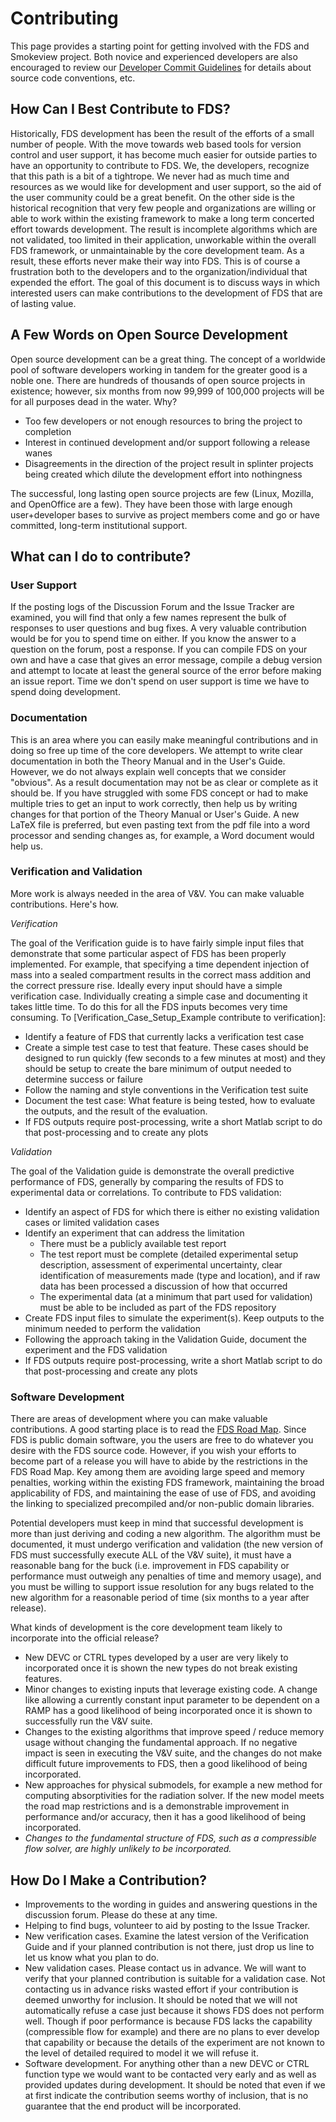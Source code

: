 # Contributing

This page provides a starting point for getting involved with the FDS and Smokeview project.  Both novice and experienced developers are also encouraged to review our [Developer Commit Guidelines](https://github.com/firemodels/fds/wiki/Developer-Commit-Guidelines) for details about source code conventions, etc.

## How Can I Best Contribute to FDS?

Historically, FDS development has been the result of the efforts of a small number of people.  With the move towards web based tools for version control and user support, it has become much easier for outside parties to have an opportunity to contribute to FDS.  We, the developers, recognize that this path is a bit of a tightrope.  We never had as much time and resources as we would like for development and user support, so the aid of the user community could be a great benefit.  On the other side is the historical recognition that very few people and organizations are willing or able to work within the existing framework to make a long term concerted effort towards development.  The result is incomplete algorithms which are not validated, too limited in their application, unworkable within the overall FDS framework, or unmaintainable by the core development team. As a result, these efforts never make their way into FDS.  This is of course a frustration both to the developers and to the organization/individual that expended the effort.  The goal of this document is to discuss ways in which interested users can make contributions to the development of FDS that are of lasting value.

## A Few Words on Open Source Development

Open source development can be a great thing.  The concept of a worldwide pool of software developers working in tandem for the greater good is a noble one.  There are hundreds of thousands of open source projects in existence; however, six months from now 99,999 of 100,000 projects will be for all purposes dead in the water.  Why?

 * Too few developers or not enough resources to bring the project to completion
 * Interest in continued development and/or support following a release wanes
 * Disagreements in the direction of the project result in splinter projects being created which dilute the development effort into nothingness

The successful, long lasting open source projects are few (Linux, Mozilla, and OpenOffice are a few).  They have been those with large enough user+developer bases to survive as project members come and go or have committed, long-term institutional support.  

## What can I do to contribute?

### User Support

If the posting logs of the Discussion Forum and the Issue Tracker are examined, you will find that only a few names represent the bulk of responses to user questions and bug fixes.  A very valuable contribution would be for you to spend time on either.  If you know the answer to a question on the forum, post a response.  If you can compile FDS on your own and have a case that gives an error message, compile a debug version and attempt to locate at least the general source of the error before making an issue report.  Time we don't spend on user support is time we have to spend doing development.

### Documentation

This is an area where you can easily make meaningful contributions and in doing so free up time of the core developers.  We attempt to write clear documentation in both the Theory Manual and in the User's Guide.  However, we do not always explain well concepts that we consider "obvious".  As a result documentation may not be as clear or complete as it should be.  If you have struggled with some FDS concept or had to make multiple tries to get an input to work correctly, then help us by writing changes for that portion of the Theory Manual or User's Guide.  A new LaTeX file is preferred, but even pasting text from the pdf file into a word processor and sending changes as, for example, a Word document would help us.  

### Verification and Validation

More work is always needed in the area of V&V.  You can make valuable contributions.  Here's how.  

_Verification_

The goal of the Verification guide is to have fairly simple input files that demonstrate that some particular aspect of FDS has been properly implemented.  For example, that specifying a time dependent injection of mass into a sealed compartment results in the correct mass addition and the correct pressure rise.  Ideally every input should have a simple verification case.  Individually creating a simple case and documenting it takes little time.  To do this for all the FDS inputs becomes very time consuming.  To [Verification_Case_Setup_Example contribute to verification]: 

  * Identify a feature of FDS that currently lacks a verification test case
  * Create a simple test case to test that feature.  These cases should be designed to run quickly (few seconds to a few minutes at most) and they should be setup to create the bare minimum of output needed to determine success or failure
  * Follow the naming and style conventions in the Verification test suite 
  * Document the test case: What feature is being tested, how to evaluate the outputs, and the result of the evaluation.
  * If FDS outputs require post-processing, write a short Matlab script to do that post-processing and to create any plots
 
_Validation_

The goal of the Validation guide is demonstrate the overall predictive performance of FDS, generally by comparing the results of FDS to experimental data or correlations.  To contribute to FDS validation:

  * Identify an aspect of FDS for which there is either no existing validation cases or limited validation cases
  * Identify an experiment that can address the limitation
    * There must be a publicly available test report 
    * The test report must be complete (detailed experimental setup description, assessment of experimental uncertainty, clear identification of measurements made (type and location), and if raw data has been processed a discussion of how that occurred
    * The experimental data (at a minimum that part used for validation) must be able to be included as part of the FDS repository
  * Create FDS input files to simulate the experiment(s). Keep outputs to the minimum needed to perform the validation 
  * Following the approach taking in the Validation Guide, document the experiment and the FDS validation
  * If FDS outputs require post-processing, write a short Matlab script to do that post-processing and create any plots

### Software Development

There are areas of development where you can make valuable contributions.  A good starting place is to read the [FDS Road Map](https://github.com/firemodels/fds/wiki/FDS-Road-Map).  Since FDS is public domain software, you the users are free to do whatever you desire with the FDS source code.  However, if you wish your efforts to become part of a release you will have to abide by the restrictions in the FDS Road Map.  Key among them are avoiding large speed and memory penalties, working within the existing FDS framework, maintaining the broad applicability of FDS, and maintaining the ease of use of FDS, and avoiding the linking to specialized precompiled and/or non-public domain libraries.

Potential developers must keep in mind that successful development is more than just deriving and coding a new algorithm.  The algorithm must be documented, it must undergo verification and validation (the new version of FDS must successfully execute ALL of the V&V suite), it must have a reasonable bang for the buck (i.e. improvement in FDS capability or performance must outweigh any penalties of time and memory usage), and you must be willing to support issue resolution for any bugs related to the new algorithm for a reasonable period of time (six months to a year after release).

What kinds of development is the core development team likely to incorporate into the official release?  

  * New DEVC or CTRL types developed by a user are very likely to incorporated once it is shown the new types do not break existing features.
  * Minor changes to existing inputs that leverage existing code.  A change like allowing a currently constant input parameter to be dependent on a RAMP has a good likelihood of being incorporated once it is shown to successfully run the V&V suite.
  * Changes to the existing algorithms that improve speed / reduce memory usage without changing the fundamental approach.  If no negative impact is seen in executing the V&V suite, and the changes do not make difficult future improvements to FDS, then a good likelihood of being incorporated.
  * New approaches for physical submodels, for example a new method for computing absorptivities for the radiation solver.  If the new model meets the road map restrictions and is a demonstrable improvement in performance and/or accuracy, then it has a good likelihood of being incorporated.
  * *Changes to the fundamental structure of FDS, such as a compressible flow solver, are highly unlikely to be incorporated.*

## How Do I Make a Contribution?

  * Improvements to the wording in guides and answering questions in the discussion forum.  Please do these at any time.
  * Helping to find bugs, volunteer to aid by posting to the Issue Tracker.  
  * New verification cases.  Examine the latest version of the Verification Guide and if your planned contribution is not there, just drop us line to let us know what you plan to do.  
  * New validation cases.  Please contact us in advance.  We will want to verify that your planned contribution is suitable for a validation case.  Not contacting us in advance risks wasted effort if your contribution is deemed unworthy for inclusion.  It should be noted  that we will not automatically refuse a case just because it shows FDS does not perform well.  Though if poor performance is because FDS lacks the capability (compressible flow for example) and there are no plans to ever develop that capability or because the details of the experiment are not known to the level of detailed required to model it we will refuse it.
  * Software development.  For anything other than a new DEVC or CTRL function type we would want to be contacted very early and as well as provided updates during development.  It should be noted that even if we at first indicate the contribution seems worthy of inclusion, that is no guarantee that the end product will be incorporated.
